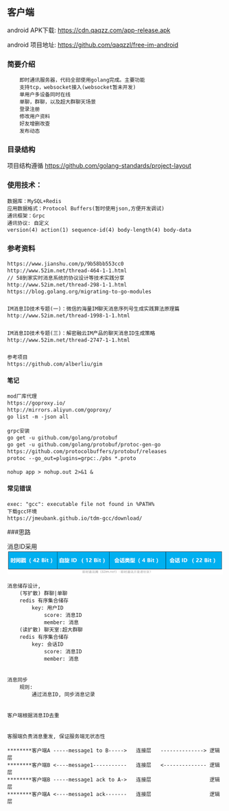 ## 客户端
android APK下载:  https://cdn.qaqzz.com/app-release.apk
    
android 项目地址:  https://github.com/qaqzzl/free-im-android
### 简要介绍
```
    即时通讯服务器，代码全部使用golang完成。主要功能
    支持tcp，websocket接入(websocket暂未开发)
    单用户多设备同时在线
    单聊，群聊，以及超大群聊天场景
    登录注册
    修改用户资料
    好友增删改查
    发布动态
```

### 目录结构
项目结构遵循 https://github.com/golang-standards/project-layout


### 使用技术：
```cgo
数据库：MySQL+Redis
应用数据格式：Protocol Buffers(暂时使用json,方便开发调试)
通讯框架：Grpc
通讯协议: 自定义
version(4) action(1) sequence-id(4) body-length(4) body-data
```

### 参考资料
    https://www.jianshu.com/p/9b58bb553cc0
    http://www.52im.net/thread-464-1-1.html
    // 58到家实时消息系统的协议设计等技术实践分享
    http://www.52im.net/thread-298-1-1.html
    https://blog.golang.org/migrating-to-go-modules
#####
    IM消息ID技术专题(一)：微信的海量IM聊天消息序列号生成实践算法原理篇
    http://www.52im.net/thread-1998-1-1.html
#####
    IM消息ID技术专题(三)：解密融云IM产品的聊天消息ID生成策略
    http://www.52im.net/thread-2747-1-1.html
#####
    参考项目
    https://github.com/alberliu/gim



#### 笔记
```
mod厂库代理
https://goproxy.io/
http://mirrors.aliyun.com/goproxy/
go list -m -json all

grpc安装
go get -u github.com/golang/protobuf
go get -u github.com/golang/protobuf/protoc-gen-go
https://github.com/protocolbuffers/protobuf/releases
protoc --go_out=plugins=grpc:./pbs *.proto

nohup app > nohup.out 2>&1 & 
```

#### 常见错误
```
exec: "gcc": executable file not found in %PATH%
下载gcc环境
https://jmeubank.github.io/tdm-gcc/download/

```

###思路

消息ID采用
![Image text](docs/message_id.png)
```text
消息储存设计, 
    (写扩散) 群聊|单聊
    redis 有序集合储存
        key: 用户ID
            score: 消息ID
            member: 消息
    (读扩散) 聊天室:超大群聊
    redis 有序集合储存
        key: 会话ID
            score: 消息ID
            member: 消息


消息同步
    规则:
        通过消息ID, 同步消息记录


客户端根据消息ID去重


客服端负责消息重发, 保证服务端无状态性

********客户端A -----message1 to B----->   连接层   --------------> 逻辑层
********客户端B <----message1-----------   连接层   <-------------- 逻辑层
********客户端B -----message1 ack to A->   连接层                   逻辑层
********客户端A <----message1 ack-------   连接层                   逻辑层
```